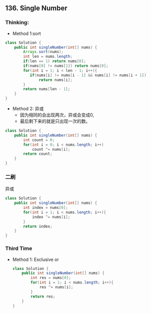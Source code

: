 ## 136. Single Number

### Thinking:
* Method 1:sort

```Java
class Solution {
    public int singleNumber(int[] nums) {
        Arrays.sort(nums);
        int len = nums.length;
        if(len == 1) return nums[0];
        if(nums[0] != nums[1]) return nums[0];
        for(int i = 1; i < len - 1; i++){
           if(nums[i] != nums[i - 1] && nums[i] != nums[i + 1])
               return nums[i];
        }
        return nums[len - 1];
    }
}
```

* Method 2: 异或
	* 因为相同的会出现两次，异或会变成0,
	* 最后剩下来的就是只出现一次的数。

```Java
class Solution {
    public int singleNumber(int[] nums) {
        int count = 0;
        for(int i = 0; i < nums.length; i++)
            count ^= nums[i];
        return count;
    }
}
```

### 二刷
异或
```Java
class Solution {
    public int singleNumber(int[] nums) {
        int index = nums[0];
        for(int i = 1; i < nums.length; i++){
            index ^= nums[i];
        }
        return index;
    }
}
```

### Third Time
* Method 1: Exclusive or
  ```Java
  class Solution {
      public int singleNumber(int[] nums) {
          int res = nums[0];
          for(int i = 1; i < nums.length; i++){
              res ^= nums[i];
          }
          return res;
      }
  }
  ```
